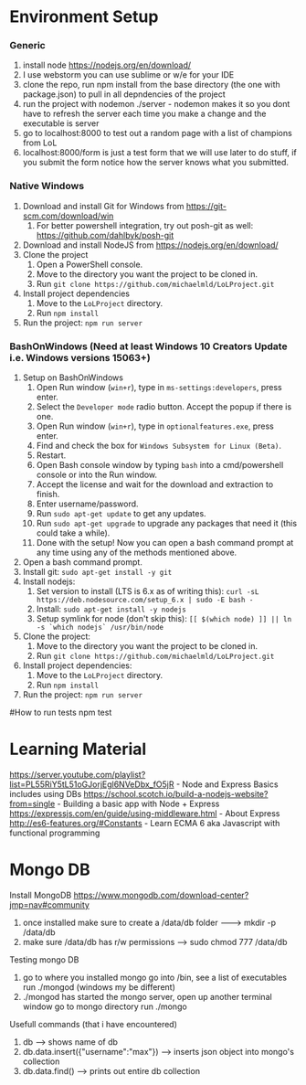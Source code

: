 # Environment Setup

### Generic
1) install node https://nodejs.org/en/download/  
2) I use webstorm you can use sublime or w/e for your IDE  
3) clone the repo, run npm install from the base directory (the one with package.json) to pull in all depndencies of the project  
4) run the project with nodemon ./server  - nodemon makes it so you dont have to refresh the server each time you make a change and the executable is server  
5) go to localhost:8000 to test out a random page with a list of champions from LoL  
6) localhost:8000/form is just a test form that we will use later to do stuff, if you submit the form notice how the server knows what you submitted.  

### Native Windows
1. Download and install Git for Windows from https://git-scm.com/download/win
    1. For better powershell integration, try out posh-git as well: https://github.com/dahlbyk/posh-git
1. Download and install NodeJS from https://nodejs.org/en/download/
1. Clone the project
    1. Open a PowerShell console.
    1. Move to the directory you want the project to be cloned in.
    1. Run `git clone https://github.com/michaelmld/LoLProject.git`
1. Install project dependencies
    1. Move to the `LoLProject` directory.
    1. Run `npm install`
1. Run the project: `npm run server`

### BashOnWindows (Need at least Windows 10 Creators Update i.e. Windows versions 15063+)
1. Setup on BashOnWindows
    1. Open Run window (`win+r`), type in `ms-settings:developers`, press enter.
    1. Select the `Developer mode` radio button. Accept the popup if there is one.
    1. Open Run window (`win+r`), type in `optionalfeatures.exe`, press enter.
    1. Find and check the box for `Windows Subsystem for Linux (Beta)`.
    1. Restart.
    1. Open Bash console window by typing `bash` into a cmd/powershell console or into the Run window.
    1. Accept the license and wait for the download and extraction to finish.
    1. Enter username/password.
    1. Run `sudo apt-get update` to get any updates.
    1. Run `sudo apt-get upgrade` to upgrade any packages that need it (this could take a while).
    1. Done with the setup! Now you can open a bash command prompt at any time using any of the methods mentioned above.
1. Open a bash command prompt.
1. Install git: `sudo apt-get install -y git`
1. Install nodejs:
    1. Set version to install (LTS is 6.x as of writing this): `curl -sL https://deb.nodesource.com/setup_6.x | sudo -E bash -`
    1. Install: `sudo apt-get install -y nodejs`
    1. Setup symlink for node (don't skip this): ``[[ $(which node) ]] || ln -s `which nodejs` /usr/bin/node``
1. Clone the project: 
    1. Move to the directory you want the project to be cloned in.
    1. Run `git clone https://github.com/michaelmld/LoLProject.git`
1. Install project dependencies:
    1. Move to the `LoLProject` directory.
    1. Run `npm install`
1. Run the project: `npm run server`

#How to run tests
npm test   

# Learning Material
https://server.youtube.com/playlist?list=PL55RiY5tL51oGJorjEgl6NVeDbx_fO5jR  - Node and Express Basics includes using DBs
https://school.scotch.io/build-a-nodejs-website?from=single   - Building a basic app with Node + Express  
https://expressjs.com/en/guide/using-middleware.html   - About Express  
http://es6-features.org/#Constants  - Learn ECMA 6 aka Javascript with functional programming    


# Mongo DB

Install MongoDB
https://www.mongodb.com/download-center?jmp=nav#community  
1) once installed make sure to create a /data/db folder ---> mkdir -p /data/db  
2) make sure /data/db has r/w permissions -->  sudo chmod 777 /data/db  

Testing mongo DB  
1) go to where you installed mongo go into /bin, see a list of executables run ./mongod (windows my be different)  
2) ./mongod has started the mongo server, open up another terminal window go to mongo directory run ./mongo  

Usefull commands (that i have encountered)  
1) db --> shows name of db  
2) db.data.insert({"username":"max"})  --> inserts json object into mongo's collection  
3) db.data.find() --> prints out entire db collection   
